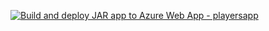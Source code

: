 [![Build and deploy JAR app to Azure Web App - playersapp](https://github.com/MadsFolkmann/players/actions/workflows/master_playersapp.yml/badge.svg)](https://github.com/MadsFolkmann/players/actions/workflows/master_playersapp.yml)
